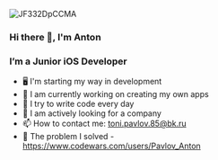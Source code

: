 ![JF332DpCCMA](https://user-images.githubusercontent.com/101676789/203072711-7cd0254c-98ba-4c32-b4ad-2a4a3123db33.jpeg)

### Hi there 👋, I'm Anton
 
### I’m a Junior iOS Developer

- 🖥 I'm starting my way in development
- 🔭 I am currently working on creating my own apps
- 🌱 I try to write code every day
- 👯 I am actively looking for a company
- 📫 How to contact me: toni.pavlov.85@bk.ru
- 🌝 The problem I solved - https://www.codewars.com/users/Pavlov_Anton

